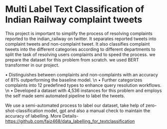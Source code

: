# Multi Label Text Classification of Indian Railway complaint tweets
This project is important to simplify the process of resolving complaints reported to the indian_railway on twitter.
It separates reported tweets into complaint tweets and non-complaint tweet.
It also classifies complaint tweets into the different categories according to different departments to split the task of resolving users complaints and to speed the process.
we prepare the dataset for this problem from scratch.
we used BERT transformer in our project.

•	Distinguishes between complaints and non-complaints with an accuracy of 81% outperforming the baseline model. \n
•	Further categorizes complaints into 12 predefined types to enhance query resolution workflows. \n
•	Developed a dataset with 4,536 instances for this problem and employs the self made semi automated pipeline to label the tweets. 

We use a semi-automated process to label our dataset, take help of zero-shot-classification model, gpt and 
also a manual check to maintain the accuracy of labelling. More Details- https://github.com/faiz468/data_labelling_for_textclassification

